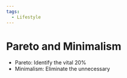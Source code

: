 ```yaml
---
tags:
  - Lifestyle
---
```

# Pareto and Minimalism

- Pareto: Identify the vital 20%
- Minimalism: Eliminate the unnecessary